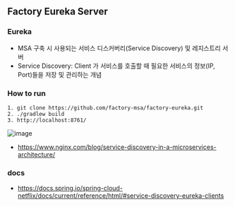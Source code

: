 ## Factory Eureka Server

### Eureka 
- MSA 구축 시 사용되는 서비스 디스커버리(Service Discovery) 및 레지스트리 서버
- Service Discovery: Client 가 서비스를 호출할 때 필요한 서비스의 정보(IP, Port)들을 저장 및 관리하는 개념 

### How to run
```shell
1. git clone https://github.com/factory-msa/factory-eureka.git
2. ./gradlew build
3. http://localhost:8761/
```

![image](https://github.com/JuHyun419/factory-eureka/assets/50076031/552dd86b-f6b9-429a-b06e-3b569a3ac11c)
- https://www.nginx.com/blog/service-discovery-in-a-microservices-architecture/

### docs
- https://docs.spring.io/spring-cloud-netflix/docs/current/reference/html/#service-discovery-eureka-clients
